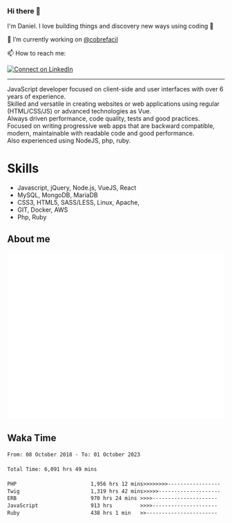 ### Hi there 👋

I'm Daniel. I love building things and discovery new ways using coding :raised_hands: 

🔭 I’m currently working on [@cobrefacil](https://www.cobrefacil.com.br/)

📫 How to reach me:

[![Connect on LinkedIn](https://img.shields.io/badge/--linkedin?label=LinkedIn&logo=LinkedIn&style=social)](https://www.linkedin.com/in/daniel-cerverizzo/)

---

JavaScript developer focused on client-side and user interfaces with over 6 years of experience.  
Skilled and versatile in creating websites or web applications using regular (HTML/CSS/JS) or advanced technologies as Vue.  
Always driven performance, code quality, tests and good practices.  
 Focused on writing progressive web apps that are backward compatible, modern, maintainable with readable code and good performance.  
Also experienced using NodeJS, php, ruby. 


# Skills

 - Javascript, jQuery, Node.js, VueJS, React
 - MySQL, MongoDB, MariaDB    
 - CSS3, HTML5, SASS/LESS,  Linux, Apache,
 - GIT, Docker, AWS
 - Php, Ruby

## About me

![Metrics](/github-metrics.svg)

## Waka Time

<!--START_SECTION:waka-->

```txt
From: 08 October 2018 - To: 01 October 2023

Total Time: 6,091 hrs 49 mins

PHP                        1,956 hrs 12 mins>>>>>>>>-----------------   32.11 %
Twig                       1,319 hrs 42 mins>>>>>--------------------   21.66 %
ERB                        970 hrs 24 mins >>>>---------------------   15.93 %
JavaScript                 913 hrs         >>>>---------------------   14.99 %
Ruby                       438 hrs 1 min   >>-----------------------   07.19 %
```

<!--END_SECTION:waka-->

